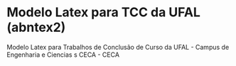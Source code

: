 Modelo Latex para TCC da UFAL (abntex2)
======================

Modelo Latex para Trabalhos de Conclusão de Curso da UFAL - Campus de  Engenharia e Ciencias s  CECA - CECA
